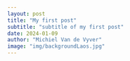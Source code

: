 ```yaml
---
layout: post
title: "My first post"
subtitle: "subtitle of my first post"
date: 2024-01-09
author: "Michiel Van de Vyver"
image: "img/backgroundLaos.jpg"
---
```


